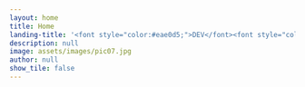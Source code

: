 ```yaml
---
layout: home
title: Home
landing-title: '<font style="color:#eae0d5;">DEV</font><font style="color:#C6AC8F;">REAL</font> Episode #1'
description: null
image: assets/images/pic07.jpg
author: null
show_tile: false
---
```



